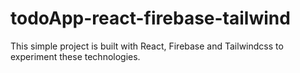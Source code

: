 # todoApp-react-firebase-tailwind
This simple project is built with React, Firebase and Tailwindcss to experiment these technologies.
